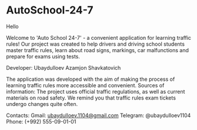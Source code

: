 # AutoSchool-24-7
Hello 

Welcome to 'Auto School 24-7' - a convenient application for learning traffic rules! Our project was created to help drivers and driving school students master traffic rules, learn about road signs, markings, car malfunctions and prepare for exams using tests.

Developer:
Ubaydulloev Azamjon Shavkatovich

The application was developed with the aim of making the process of learning traffic rules more accessible and convenient.
Sources of information:
The project uses official traffic regulations, as well as current materials on road safety.
We remind you that traffic rules exam tickets undergo changes quite often.

Contacts:
Gmail: ubaydulloev.1104@gmail.com
Telegram: @ubaydulloev1104
Phone: (+992) 555-09-01-01
